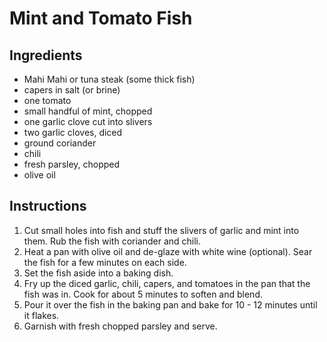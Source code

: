 Mint and Tomato Fish
====================

Ingredients
-----------

- Mahi Mahi or tuna steak (some thick fish)
- capers in salt (or brine)
- one tomato
- small handful of mint, chopped
- one garlic clove cut into slivers
- two garlic cloves, diced
- ground coriander
- chili
- fresh parsley, chopped
- olive oil

Instructions
------------

1. Cut small holes into fish and stuff the slivers of garlic and mint into them.
   Rub the fish with coriander and chili.
2. Heat a pan with olive oil and de-glaze with white wine (optional). Sear the
   fish for a few minutes on each side.
3. Set the fish aside into a baking dish.
4. Fry up the diced garlic, chili, capers, and tomatoes in the pan that the fish was in.
   Cook for about 5 minutes to soften and blend.
5. Pour it over the fish in the baking pan and bake for 10 - 12 minutes until
   it flakes.
6. Garnish with fresh chopped parsley and serve.
